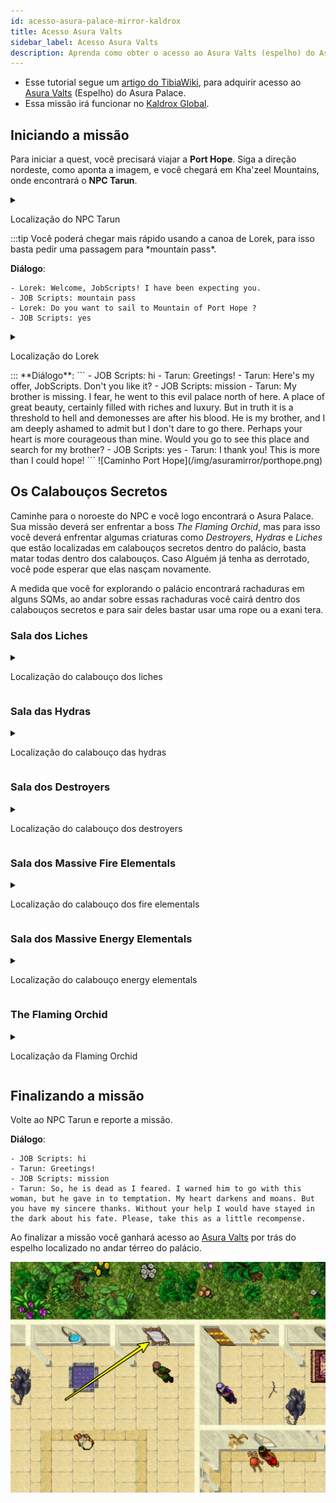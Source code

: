 ```yaml
---
id: acesso-asura-palace-mirror-kaldrox
title: Acesso Asura Valts
sidebar_label: Acesso Asura Valts
description: Aprenda como obter o acesso ao Asura Valts (espelho) do Asura Palace no Kaldrox Global.
---
```


- Esse tutorial segue um [artigo do TibiaWiki](https://www.tibiawiki.com.br/index.php?title=The_Lost_Brother_Quest&oldid=303318#32926,32680,7:4), para adquirir acesso ao [Asura Valts](https://www.tibiawiki.com.br/wiki/Asura_Vaults) (Espelho) do Asura Palace.
- Essa missão irá funcionar no [Kaldrox Global](https://www.kaldrox.com/?subtopic=Quests).

## Iniciando a missão
Para iniciar a quest, você precisará viajar a **Port Hope**. Siga a direção nordeste, como aponta a imagem, e você chegará em Kha'zeel Mountains, onde encontrará o **NPC Tarun**.
<details>
  <summary>
    <p>Localização do NPC Tarun</p>
  </summary>
  ![Localização do NPC Tarun](/img/asuramirror/tarun.png)
  </details>
:::tip
Você poderá chegar mais rápido usando a canoa de Lorek, para isso basta pedir uma passagem para *mountain pass*.

**Diálogo**:
```
- Lorek: Welcome, JobScripts! I have been expecting you.
- JOB Scripts: mountain pass
- Lorek: Do you want to sail to Mountain of Port Hope ?
- JOB Scripts: yes
```
<details>
  <summary>
    <p>Localização do Lorek</p>
  </summary>
  ![Localização do NPC Lorek](/img/asuramirror/lorek.png)
  </details>
:::
  **Diálogo**:
```
- JOB Scripts: hi
- Tarun: Greetings!
- Tarun: Here's my offer, JobScripts. Don't you like it?
- JOB Scripts: mission
- Tarun: My brother is missing. I fear, he went to this evil palace north of here. A place of great beauty, certainly filled with riches and luxury. But in truth it is a threshold to hell and demonesses are after his blood. He is my brother, and I am deeply ashamed to admit but I don't dare to go there. Perhaps your heart is more courageous than mine. Would you go to see this place and search for my brother?
- JOB Scripts: yes
- Tarun: I thank you! This is more than I could hope!
```
![Caminho Port Hope](/img/asuramirror/porthope.png)

## Os Calabouços Secretos

Caminhe para o noroeste do NPC e você logo encontrará o Asura Palace.
Sua missão deverá ser enfrentar a boss *The Flaming Orchid*, mas para isso você deverá enfrentar algumas criaturas como *Destroyers*, *Hydras* e *Liches* que estão localizadas em calabouços secretos dentro do palácio, basta matar todas dentro dos calabouços. Caso Alguém já tenha as derrotado, você pode esperar que elas nasçam novamente.

A medida que você for explorando o palácio encontrará rachaduras em alguns SQMs, ao andar sobre essas rachaduras você cairá dentro dos calabouços secretos e para sair deles bastar usar uma rope ou a exani tera.

### Sala dos Liches
<details>
  <summary>
    <p>Localização do calabouço dos liches</p>
  </summary>
  ![Localização do calabouço dos liches (Minimap)](/img/asuramirror/lich.png)
  ![Localização do calabouço dos liches](/img/asuramirror/lich1.png)
  </details>

### Sala das Hydras
<details>
  <summary>
    <p>Localização do calabouço das hydras</p>
  </summary>
  ![Localização do calabouço das hydras (Minimap)](/img/asuramirror/hydra.png)
  ![Localização do calabouço das hydras](/img/asuramirror/hydra1.png)
  </details>

### Sala dos Destroyers
<details>
  <summary>
    <p>Localização do calabouço dos destroyers</p>
  </summary>
  ![Localização do calabouço dos destroyers (Minimap)](/img/asuramirror/destroyer.png)
  ![Localização do calabouço dos destroyers](/img/asuramirror/destroyer1.png)
  </details>

### Sala dos Massive Fire Elementals
<details>
  <summary>
    <p>Localização do calabouço dos fire elementals</p>
  </summary>
  ![Localização do calabouço dos fire elementals (Minimap)](/img/asuramirror/fireelemental.png)
  ![Localização do calabouço dos fire elementals](/img/asuramirror/fireelemental1.png)
  </details>

### Sala dos Massive Energy Elementals
<details>
  <summary>
    <p>Localização do calabouço energy elementals</p>
  </summary>
  ![Localização do calabouço energy elementals (Minimap)](/img/asuramirror/energyelemental.png)
  ![Localização do calabouço energy elementals](/img/asuramirror/energyelemental1.png)
  </details>

### The Flaming Orchid
<details>
  <summary>
    <p>Localização da Flaming Orchid</p>
  </summary>
  ![Localização da Flaming Orchid (Minimap)](/img/asuramirror/asura.png)
  ![Localização da Flaming Orchid](/img/asuramirror/asura1.png)
  </details>

## Finalizando a missão
Volte ao NPC Tarun e reporte a missão.

**Diálogo**:
```
- JOB Scripts: hi
- Tarun: Greetings!
- JOB Scripts: mission
- Tarun: So, he is dead as I feared. I warned him to go with this woman, but he gave in to temptation. My heart darkens and moans. But you have my sincere thanks. Without your help I would have stayed in the dark about his fate. Please, take this as a little recompense. 
```
Ao finalizar a missão você ganhará acesso ao [Asura Valts](https://www.tibiawiki.com.br/wiki/Asura_Vaults) por trás do espelho localizado no andar térreo do palácio.

![Localização do Asura Vaults](/img/asuramirror/mirror.png)